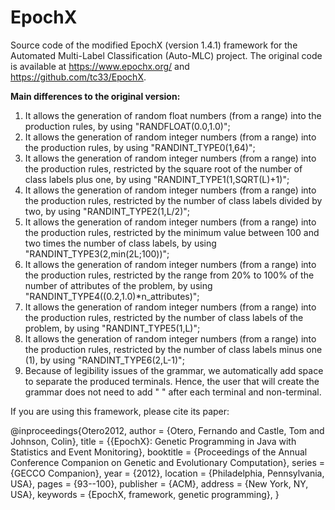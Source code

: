 # EpochX

Source code of the modified EpochX (version 1.4.1) framework for the Automated Multi-Label Classification (Auto-MLC) project. The original code is available at https://www.epochx.org/ and https://github.com/tc33/EpochX.


**Main differences to the original version:**

1) It allows the generation of random float numbers (from a range) into the production rules, by using "RANDFLOAT(0.0,1.0)";
2) It allows the generation of random integer numbers (from a range) into the production rules, by using "RANDINT_TYPE0(1,64)";
3) It allows the generation of random integer numbers (from a range) into the production rules, restricted by the square root of the number of class labels plus one, by using "RANDINT_TYPE1(1,SQRT(L)+1)";
4) It allows the generation of random integer numbers (from a range) into the production rules, restricted by the number of class labels divided by two, by using "RANDINT_TYPE2(1,L/2)"; 
5) It allows the generation of random integer numbers (from a range) into the production rules, restricted by the minimum value between 100 and two times the number of class labels, by using "RANDINT_TYPE3(2,min(2L;100))";  
6) It allows the generation of random integer numbers (from a range) into the production rules, restricted by the range from 20% to 100% of the number of attributes of the problem, by using "RANDINT_TYPE4((0.2,1.0)*n_attributes)"; 
7) It allows the generation of random integer numbers (from a range) into the production rules, restricted by the number of class labels of the problem, by using "RANDINT_TYPE5(1,L)";  
8) It allows the generation of random integer numbers (from a range) into the production rules, restricted by the number of class labels minus one (1), by using "RANDINT_TYPE6(2,L-1)"; 
9) Because of legibility issues of the grammar, we automatically add space to separate the produced terminals. Hence, the user that will create the grammar does not need to add " " after each terminal and non-terminal.


If you are using this framework, please cite its paper:

@inproceedings{Otero2012,
 author = {Otero, Fernando and Castle, Tom and Johnson, Colin},
 title = {{EpochX}: Genetic Programming in Java with Statistics and Event Monitoring},
 booktitle = {Proceedings of the Annual Conference Companion on Genetic and Evolutionary Computation},
 series = {GECCO Companion},
 year = {2012},
 location = {Philadelphia, Pennsylvania, USA},
 pages = {93--100},
 publisher = {ACM},
 address = {New York, NY, USA},
 keywords = {EpochX, framework, genetic programming},
} 







